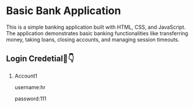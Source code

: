 <h1>Basic Bank Application</h1>
<P>This is a simple banking application built with HTML, CSS, and JavaScript. The application demonstrates basic banking functionalities like transferring money, taking loans, closing accounts, and managing session timeouts.</P>
<h2>Login Credetial🛑👇</h2>
<ol>
  <li>Account1
    <P>username:hr</P>
    <P>password:111</P>
  </li>
</ol>
